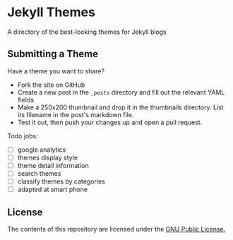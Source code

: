 # Jekyll Themes

A directory of the best-looking themes for Jekyll blogs


## Submitting a Theme

Have a theme you want to share?

* Fork the site on GitHub
* Create a new post in the `_posts` directory and fill out the relevant YAML fields
* Make a 250x200 thumbnail and drop it in the thumbnails directory. List its filename in the post's markdown file.
* Test it out, then push your changes up and open a pull request.

Todo jobs:

- [ ] google analytics
- [ ] themes display style
- [ ] theme detail information
- [ ] search themes
- [ ] classify themes by categories
- [ ] adapted at smart phone

## License

The contents of this repository are licensed under the [GNU Public License.](http://www.gnu.org/licenses/gpl-3.0.html)
